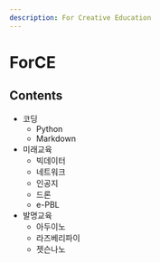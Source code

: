 ```yaml
---
description: For Creative Education
---
```


# ForCE

## Contents

* 코딩
  * Python
  * Markdown
* 미래교육
  * 빅데이터
  * 네트워크
  * 인공지
  * 드론
  * e-PBL
* 발명교육
  * 아두이노
  * 라즈베리파이
  * 젯슨나노

